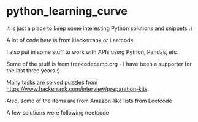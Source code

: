 # python_learning_curve

It is just a place to keep some interesting Python solutions and snippets :)

A lot of code here is from Hackerrank or Leetcode

I also put in some stuff to work with APIs using Python, Pandas, etc.

Some of the stuff is from freecodecamp.org - I have been a supporter for the last three years :)

Many tasks are solved puzzles from https://www.hackerrank.com/interview/preparation-kits.

Also, some of the items are from Amazon-like lists from Leetcode

A few solutions were following neetcode

